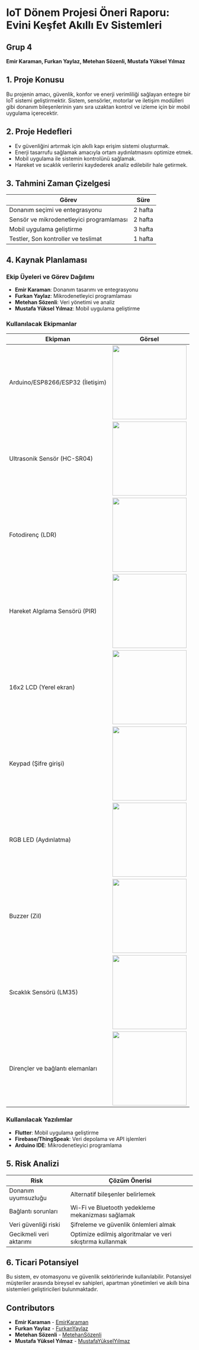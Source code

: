 # IoT Dönem Projesi Öneri Raporu: Evini Keşfet Akıllı Ev Sistemleri

## Grup 4
**Emir Karaman, Furkan Yaylaz, Metehan Sözenli, Mustafa Yüksel Yılmaz**

## 1. Proje Konusu
Bu projenin amacı, güvenlik, konfor ve enerji verimliliği sağlayan entegre bir IoT sistemi geliştirmektir. Sistem, sensörler, motorlar ve iletişim modülleri gibi donanım bileşenlerinin yanı sıra uzaktan kontrol ve izleme için bir mobil uygulama içerecektir.

## 2. Proje Hedefleri
- Ev güvenliğini artırmak için akıllı kapı erişim sistemi oluşturmak.
- Enerji tasarrufu sağlamak amacıyla ortam aydınlatmasını optimize etmek.
- Mobil uygulama ile sistemin kontrolünü sağlamak.
- Hareket ve sıcaklık verilerini kaydederek analiz edilebilir hale getirmek.

## 3. Tahmini Zaman Çizelgesi
| Görev | Süre |
|--------|------|
| Donanım seçimi ve entegrasyonu | 2 hafta |
| Sensör ve mikrodenetleyici programlaması | 2 hafta |
| Mobil uygulama geliştirme | 3 hafta |
| Testler, Son kontroller ve teslimat| 1 hafta |

## 4. Kaynak Planlaması
### Ekip Üyeleri ve Görev Dağılımı
- **Emir Karaman**: Donanım tasarımı ve entegrasyonu
- **Furkan Yaylaz**: Mikrodenetleyici programlaması
- **Metehan Sözenli**: Veri yönetimi ve analiz
- **Mustafa Yüksel Yılmaz**: Mobil uygulama geliştirme

### Kullanılacak Ekipmanlar
| Ekipman | Görsel |
|--------|------|
| Arduino/ESP8266/ESP32 (İletişim) | <img src="https://github.com/furkanyaylaz/EviniKesfet/blob/main/Öneri%20Raporu/Figure/Esp32-Arduino.png" width="200"> |
| Ultrasonik Sensör (HC-SR04) | <img src="https://github.com/furkanyaylaz/EviniKesfet/blob/main/Öneri%20Raporu/Figure/HC-SR04.png" width="200"> |
| Fotodirenç (LDR) | <img src="https://github.com/furkanyaylaz/EviniKesfet/blob/main/Öneri%20Raporu/Figure/LDR.png" width="200"> |
| Hareket Algılama Sensörü (PIR)| <img src="https://github.com/furkanyaylaz/EviniKesfet/blob/main/Öneri%20Raporu/Figure/PIR.png" width="200"> |
| 16x2 LCD (Yerel ekran) | <img src="https://github.com/furkanyaylaz/EviniKesfet/blob/main/Öneri%20Raporu/Figure/LCD.png" width="200"> |
| Keypad (Şifre girişi) | <img src="https://github.com/furkanyaylaz/EviniKesfet/blob/main/Öneri%20Raporu/Figure/Keypad.jpg" width="200"> |
| RGB LED (Aydınlatma) | <img src="https://github.com/furkanyaylaz/EviniKesfet/blob/main/Öneri%20Raporu/Figure/RGB.png" width="200"> |
| Buzzer (Zil) | <img src="https://github.com/furkanyaylaz/EviniKesfet/blob/main/Öneri%20Raporu/Figure/Buzzer.jpg" width="200"> |
| Sıcaklık Sensörü (LM35) | <img src="https://github.com/furkanyaylaz/EviniKesfet/blob/main/Öneri%20Raporu/Figure/LM35.jpg" width="200"> |
| Dirençler ve bağlantı elemanları | <img src="https://github.com/furkanyaylaz/EviniKesfet/blob/main/Öneri%20Raporu/Figure/BaglantiElemanlari.png" width="200"> |

### Kullanılacak Yazılımlar
- **Flutter**: Mobil uygulama geliştirme
- **Firebase/ThingSpeak**: Veri depolama ve API işlemleri
- **Arduino IDE**: Mikrodenetleyici programlama

## 5. Risk Analizi
| Risk | Çözüm Önerisi |
|------|--------------|
| Donanım uyumsuzluğu | Alternatif bileşenler belirlemek |
| Bağlantı sorunları | Wi-Fi ve Bluetooth yedekleme mekanizması sağlamak |
| Veri güvenliği riski | Şifreleme ve güvenlik önlemleri almak |
| Gecikmeli veri aktarımı | Optimize edilmiş algoritmalar ve veri sıkıştırma kullanmak |

## 6. Ticari Potansiyel
Bu sistem, ev otomasyonu ve güvenlik sektörlerinde kullanılabilir. Potansiyel müşteriler arasında bireysel ev sahipleri, apartman yönetimleri ve akıllı bina sistemleri geliştiricileri bulunmaktadır.


## Contributors

* **Emir Karaman** - [EmirKaraman](https://github.com/Emir-Karaman)
* **Furkan Yaylaz** - [FurkanYaylaz](https://github.com/furkanyaylaz)
* **Metehan Sözenli** - [MetehanSözenli](https://github.com/metehansozenli)
* **Mustafa Yüksel Yılmaz** - [MustafaYükselYılmaz](https://github.com/mustafay-yilmaz)

